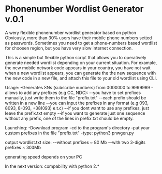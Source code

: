 # Phonenumber Wordlist Generator v.0.1

A wery flexible phonenumber wordlist generator based on python
Obviously, more than 30% users have their mobile phone numbers setted as passwords.
Sometimes you need to get a phone-numbers based wordlist for choosen region, but you have very slow internet connection.

This is a simple but flexible python script that allows you to operatively generate needed wordlist depending on your current situation.
For example, the new mobile network code appears in your country, you have not wait when a new wordlist appears, you can generate the the new sequence with the new code in a new file, and attach this file to your old wordlist using CLI.

Usage:
-Generates SNs (subscribe numbers) from 0000000 to 9999999 
-allows to add any prefixes (e.g CC, NDC):
    --you have to set prefixes manually, just write them to the file "prefix.txt"
    --each prefix should be written in a new line
    --you can input the prefixes in any format
                              (e.g 093, 8093, 8-093, +38(093) e.t.c)
    --if you dont want to use any prefixes, just leave the prefix.txt empty
    --if you want to generate just one sequence without any prefix, one of the lines in prefix.txt should be empty.	

Launching:
-Download program
-cd to the program's directory
-put your custom prefixes in the file "prefix.txt"
-type:
python3 pnwgen.py

output wordlist.txt size:
--without prefixes ~ 80 Mb
--with two 3-digits prefixes ~ 300Mb

generating speed depends on your PC

In the next version:
compability with python 2.*
